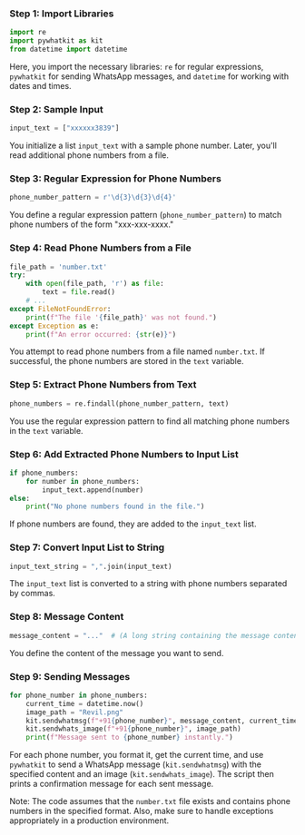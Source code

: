 
### Step 1: Import Libraries
```python
import re
import pywhatkit as kit
from datetime import datetime
```
Here, you import the necessary libraries: `re` for regular expressions, `pywhatkit` for sending WhatsApp messages, and `datetime` for working with dates and times.

### Step 2: Sample Input
```python
input_text = ["xxxxxx3839"]
```
You initialize a list `input_text` with a sample phone number. Later, you'll read additional phone numbers from a file.

### Step 3: Regular Expression for Phone Numbers
```python
phone_number_pattern = r'\d{3}\d{3}\d{4}'
```
You define a regular expression pattern (`phone_number_pattern`) to match phone numbers of the form "xxx-xxx-xxxx."

### Step 4: Read Phone Numbers from a File
```python
file_path = 'number.txt'
try:
    with open(file_path, 'r') as file:
        text = file.read()
    # ...
except FileNotFoundError:
    print(f"The file '{file_path}' was not found.")
except Exception as e:
    print(f"An error occurred: {str(e)}")
```
You attempt to read phone numbers from a file named `number.txt`. If successful, the phone numbers are stored in the `text` variable.

### Step 5: Extract Phone Numbers from Text
```python
phone_numbers = re.findall(phone_number_pattern, text)
```
You use the regular expression pattern to find all matching phone numbers in the `text` variable.

### Step 6: Add Extracted Phone Numbers to Input List
```python
if phone_numbers:
    for number in phone_numbers:
        input_text.append(number)
else:
    print("No phone numbers found in the file.")
```
If phone numbers are found, they are added to the `input_text` list.

### Step 7: Convert Input List to String
```python
input_text_string = ",".join(input_text)
```
The `input_text` list is converted to a string with phone numbers separated by commas.

### Step 8: Message Content
```python
message_content = "..."  # (A long string containing the message content)
```
You define the content of the message you want to send.

### Step 9: Sending Messages
```python
for phone_number in phone_numbers:
    current_time = datetime.now()
    image_path = "Revil.png"
    kit.sendwhatmsg(f"+91{phone_number}", message_content, current_time.hour, current_time.minute + 1)
    kit.sendwhats_image(f"+91{phone_number}", image_path)
    print(f"Message sent to {phone_number} instantly.")
```
For each phone number, you format it, get the current time, and use `pywhatkit` to send a WhatsApp message (`kit.sendwhatmsg`) with the specified content and an image (`kit.sendwhats_image`). The script then prints a confirmation message for each sent message.

Note: The code assumes that the `number.txt` file exists and contains phone numbers in the specified format. Also, make sure to handle exceptions appropriately in a production environment.
